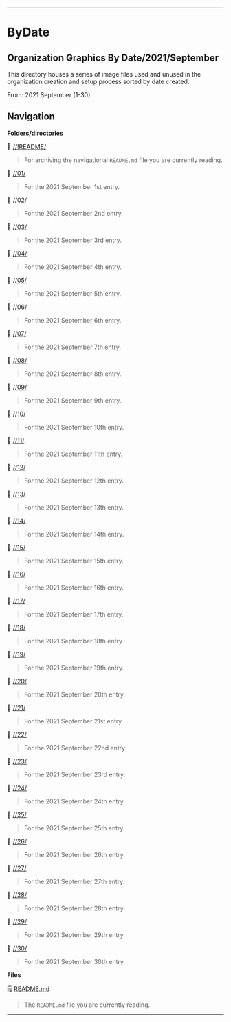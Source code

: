 
***

# ByDate

## Organization Graphics By Date/2021/September

This directory houses a series of image files used and unused in the organization creation and setup process sorted by date created.

From: 2021 September (1-30)

## Navigation

**Folders/directories**

📁 [//!README/](/OrganizationGraphics/!README/)

> For archiving the navigational `README.md` file you are currently reading.

📁 [//01/](/OrganizationGraphics/ByDate/2021/September/01/)

> For the 2021 September 1st entry.

📁 [//02/](/OrganizationGraphics/ByDate/2021/September/02/)

> For the 2021 September 2nd entry.

📁 [//03/](/OrganizationGraphics/ByDate/2021/September/03/)

> For the 2021 September 3rd entry.

📁 [//04/](/OrganizationGraphics/ByDate/2021/September/04/)

> For the 2021 September 4th entry.

📁 [//05/](/OrganizationGraphics/ByDate/2021/September/05/)

> For the 2021 September 5th entry.

📁 [//06/](/OrganizationGraphics/ByDate/2021/September/06/)

> For the 2021 September 6th entry.

📁 [//07/](/OrganizationGraphics/ByDate/2021/September/07/)

> For the 2021 September 7th entry.

📁 [//08/](/OrganizationGraphics/ByDate/2021/September/08/)

> For the 2021 September 8th entry.

📁 [//09/](/OrganizationGraphics/ByDate/2021/September/09/)

> For the 2021 September 9th entry.

📁 [//10/](/OrganizationGraphics/ByDate/2021/September/10/)

> For the 2021 September 10th entry.

📁 [//11/](/OrganizationGraphics/ByDate/2021/September/11/)

> For the 2021 September 11th entry.

📁 [//12/](/OrganizationGraphics/ByDate/2021/September/12/)

> For the 2021 September 12th entry.

📁 [//13/](/OrganizationGraphics/ByDate/2021/September/13/)

> For the 2021 September 13th entry.

📁 [//14/](/OrganizationGraphics/ByDate/2021/September/14/)

> For the 2021 September 14th entry.

📁 [//15/](/OrganizationGraphics/ByDate/2021/September/15/)

> For the 2021 September 15th entry.

📁 [//16/](/OrganizationGraphics/ByDate/2021/September/16/)

> For the 2021 September 16th entry.

📁 [//17/](/OrganizationGraphics/ByDate/2021/September/17/)

> For the 2021 September 17th entry.

📁 [//18/](/OrganizationGraphics/ByDate/2021/September/18/)

> For the 2021 September 18th entry.

📁 [//19/](/OrganizationGraphics/ByDate/2021/September/19/)

> For the 2021 September 19th entry.

📁 [//20/](/OrganizationGraphics/ByDate/2021/September/20/)

> For the 2021 September 20th entry.

📁 [//21/](/OrganizationGraphics/ByDate/2021/September/21/)

> For the 2021 September 21st entry.

📁 [//22/](/OrganizationGraphics/ByDate/2021/September/22/)

> For the 2021 September 22nd entry.

📁 [//23/](/OrganizationGraphics/ByDate/2021/September/23/)

> For the 2021 September 23rd entry.

📁 [//24/](/OrganizationGraphics/ByDate/2021/September/24/)

> For the 2021 September 24th entry.

📁 [//25/](/OrganizationGraphics/ByDate/2021/September/25/)

> For the 2021 September 25th entry.

📁 [//26/](/OrganizationGraphics/ByDate/2021/September/26/)

> For the 2021 September 26th entry.

📁 [//27/](/OrganizationGraphics/ByDate/2021/September/27/)

> For the 2021 September 27th entry.

📁 [//28/](/OrganizationGraphics/ByDate/2021/September/28/)

> For the 2021 September 28th entry.

📁 [//29/](/OrganizationGraphics/ByDate/2021/September/29/)

> For the 2021 September 29th entry.

📁 [//30/](/OrganizationGraphics/ByDate/2021/September/30/)

> For the 2021 September 30th entry.

**Files**

🗒️ [README.md](/OrganizationGraphics/ByDate/2021/September/README.md)

> The `README.md` file you are currently reading.

***
